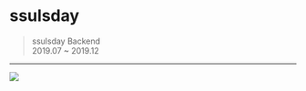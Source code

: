 # ssulsday
> ssulsday Backend   
2019.07 ~ 2019.12
------------

<img src ="https://user-images.githubusercontent.com/46700771/87223447-f8462700-c3b7-11ea-9dbb-e7e956f49239.jpeg">
